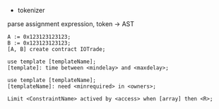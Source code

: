 * tokenizer

parse assignment expression, token -> AST

```
A := 0x123123123123;
B := 0x123123123123;
[A, B] create contract IOTrade;
```

```
use template [templateName];
[template]: time between <mindelay> and <maxdelay>;
```

```
use template [templateName];
[templateName]: need <minrequired> in <owners>;
```

```
Limit <ConstraintName> actived by <access> when [array] then <R>;
```
